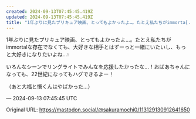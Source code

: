 ```yaml
---
created: 2024-09-13T07:45:45.419Z
updated: 2024-09-13T07:45:45.419Z
title: "1年ぶりに見たプリキュア映画、とってもよかったよ…。たとえ私たちがimmorta[...]"
---
```


<p>1年ぶりに見たプリキュア映画、とってもよかったよ…。たとえ私たちがimmortalな存在でなくても、大好きな相手とはずーっと一緒にいたいし、もっと大好きになりたいよね…💧</p><p>いろんなシーンでリングライトでみんなを応援したかったな…！おばあちゃんになっても、22世紀になってもハグできるよー！</p><p>（あと大福と悟くんはやばかった…）</p>

&mdash; 2024-09-13 07:45:45 UTC

Original URL: https://mastodon.social/@sakuramochi0/113129130912641650
